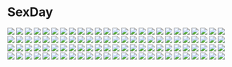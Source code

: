 # SexDay
![](https://konachan.com/image/66e66402b2f6d24cad9553a9376140e5/Konachan.com%20-%20179311%20anthropomorphism%20bed%20blush%20boots%20brown_hair%20cameltoe%20kantai_collection%20panties%20underwear%20wa_%28genryusui%29%20yellow_eyes%20yukikaze_%28kancolle%29.jpg)
![](https://konachan.com/jpeg/9e501582dfce7d46fb37f6d1fe2693b3/Konachan.com%20-%20141259%20boku_wa_tomodachi_ga_sukunai%20kashiwazaki_sena.jpg)
![](https://konachan.com/jpeg/9114a0dea94d8360a2be9fba25d2d711/Konachan.com%20-%20302184%20blonde_hair%20bloomers%20bow%20dress%20gradient%20green_eyes%20headband%20lolita_fashion%20long_hair%20mononobe_alice%20nekoperon%20nijisanji%20signed%20socks%20wristwear.jpg)
![](https://konachan.com/image/97ca979d135bbc45889af1eab4fb486d/Konachan.com%20-%2023126%20noir%20yuumura_kirika.jpg)
![](https://konachan.com/jpeg/8117702b0a78c32578d201dbb274b1c9/Konachan.com%20-%20272007%20barefoot%20bed%20blush%20breast_hold%20breasts%20brown_hair%20fingering%20galaxy_girls%20game_cg%20kopianget%20long_hair%20navel%20nipples%20nude%20pubic_hair%20pussy%20spread_legs.jpg)
![](https://konachan.com/image/43b8f6a3be61c095ca16d829cee49c01/Konachan.com%20-%20157911%20bandage%20black_hair%20bleach%20food%20fuura_kafuka%20group%20headphones%20ice_cream%20kimura_kaere%20kitsu_chiri%20komori_kiri%20kuroshitsuji%20naruto%20one_piece%20original.jpg)
![](https://konachan.com/jpeg/ce23b12b734ec7dfdd9221a66c070f25/Konachan.com%20-%20260000%20blush%20bow%20breast_grab%20breasts%20close%20narynn%20narynn_%28character%29%20nipples%20nude%20orange_hair%20original%20red_eyes%20short_hair.jpg)
![](https://konachan.com/jpeg/bcbcdfba9c2d21adfd249511d0e77609/Konachan.com%20-%20269354%20anthropomorphism%20ass%20bed%20blue_eyes%20blush%20breasts%20cleavage%20close%20gray_hair%20gunp%20hat%20kantai_collection%20long_hair%20naked_shirt%20no_bra%20twintails%20waifu2x.jpg)
![](https://konachan.com/image/cadaefc57aa093129c2a07cdf92f1349/Konachan.com%20-%20199491%20bai_yemeng%20fire%20moon%20original%20pixiv_fantasia%20red_hair%20tian_ling_ganlu%20wings%20yellow_eyes.jpg)
![](https://konachan.com/image/57a38570d8b4c7c7f4c265cd6ed2d7d0/Konachan.com%20-%20182684%20alpha_%28smashbox%29%20bow%20dress%20hoshizora_rin%20koizumi_hanayo%20love_live%21_school_idol_project%20nishikino_maki%20petals%20zettai_ryouiki.jpg)
![](https://konachan.com/image/66b7cdd665017ef7f10746bd7311d7ab/Konachan.com%20-%2064958%2011_eyes%20kusakabe_misuzu%20purple_eyes%20red_hair.jpg)
![](https://konachan.com/image/a4cb6e96ac5b75af6c7ee05355242c74/Konachan.com%20-%2035698%20beatrice%20kumasawa_chiyo%20loli%20male%20ronoue_genji%20ronove%20shannon%20ushiromiya_george%20ushiromiya_kinzo%20ushiromiya_kyrie%20ushiromiya_maria%20ushiromiya_rosa.jpg)
![](https://konachan.com/image/51f31b77428a243c2a3165d515d6e0eb/Konachan.com%20-%2061085%20asahina_mikuru%20group%20koizumi_itsuki%20kyon%20male%20nagato_yuki%20suzumiya_haruhi%20suzumiya_haruhi_no_yuutsu.jpg)
![](https://konachan.com/image/281f912a536c4d56744c14c2e20b5923/Konachan.com%20-%2097846%20bed%20maid%20orange_hair%20panties%20red_eyes%20tagme_%28artist%29%20thighhighs%20underwear.jpg)
![](https://konachan.com/image/7a7310f89a81200f2a818053d7932944/Konachan.com%20-%20127185%20abe_kanari%20blonde_hair%20kise_yayoi%20precure%20school_uniform%20smile_precure%21.jpg)
![](https://konachan.com/jpeg/61b688d0ad6ab18123b903d14e0d054c/Konachan.com%20-%20269388%20brown_hair%20butterfly%20eisuto%20hakurei_reimu%20japanese_clothes%20long_hair%20miko%20ofuda%20staff%20torii%20touhou.jpg)
![](https://konachan.com/image/8ca211485c7edb1539574faba4e30796/Konachan.com%20-%20271202%202girls%20barefoot%20blush%20book%20chain%20demon%20fang%20food%20horns%20krebskrum%20loli%20long_hair%20navel%20nopan%20observerz%20pink_eyes%20pink_hair%20tail%20topless%20white_hair.jpg)
![](https://konachan.com/jpeg/4496cbfee8ba9b423f0fd99e94b91829/Konachan.com%20-%20261479%20blood%20blush%20breast_grab%20breasts%20censored%20game_cg%20green_eyes%20green_hair%20long_hair%20muririn%20navel%20nipples%20nopan%20penis%20pussy%20sex%20spread_legs%20yuzusoft.jpg)
![](https://konachan.com/jpeg/fd407ee424fa91c6042276a4ce24e3df/Konachan.com%20-%20243830%20ass%20black_hair%20blush%20breasts%20hida_reiri%20hisashi_%28nekoman%29%20long_hair%20masou_gakuen_hxh%20nude%20wet.jpg)
![](https://konachan.com/image/1b18520dcc2fe82b25b0554ad57103ec/Konachan.com%20-%2071558%20hatsune_miku%20twintails%20vocaloid.jpg)
![](https://konachan.com/image/36b38ad738ab3d20c04b6fce2b2b7eef/Konachan.com%20-%20175799%20blush%20bow_%28weapon%29%20brown_eyes%20dress%20euforia%20feathers%20gloves%20kaname_madoka%20long_hair%20pink_hair%20twintails%20ultimate_madoka%20weapon%20wink.jpg)
![](https://konachan.com/jpeg/d33270be57b446ed97d8925a9a4b6199/Konachan.com%20-%20292883%20anthropomorphism%20azur_lane%20bell%20breasts%20cropped%20fuya_%28tempupupu%29%20japanese_clothes%20kimono%20nipples%20no_bra%20nopan%20open_shirt%20pussy%20thighhighs%20uncensored.jpg)
![](https://konachan.com/jpeg/1b0ed65b0161cb9be4c1af82cbd702ea/Konachan.com%20-%20161420%20anegawara_rin%20araiguma%20ass%20breast_hold%20brown_hair%20game_cg%20long_hair%20panties%20striped_panties%20thighhighs%20topless%20underwear.jpg)
![](https://konachan.com/image/cc5b99be0743300c6e9d760025e2bbbf/Konachan.com%20-%2081732%202girls%20aqua_hair%20blue%20gym_uniform%20hatsune_miku%20megurine_luka%20pink_hair%20thighhighs%20twintails%20vocaloid%20yuzuki_kei.jpg)
![](https://konachan.com/image/aeb26f4af8aed6c52df730ccd5f372c8/Konachan.com%20-%20149920%20arya_%28artist%29%20chitanda_eru%20hyouka%20male%20oreki_houtarou.jpg)
![](https://konachan.com/image/f808bff13b16732746114c95bec36c89/Konachan.com%20-%2063837%20favorite%20game_cg%20green_eyes%20hoshizora_no_memoria%20kogasaka_chinami%20maid%20pink_hair.jpg)
![](https://konachan.com/jpeg/ad4d72a4cad4c0be31854c8dd5812ed6/Konachan.com%20-%2069511%20bra%20game_cg%20harukazedori_ni_tomarigi_wo_2nd_story%20kawakoshi_saeko%20panties%20pantyhose%20skyfish%20underwear.jpg)
![](https://konachan.com/image/ff1cc939f9a8291aab6cd07396716cb2/Konachan.com%20-%2039494%20black_rock_shooter%20kuroi_mato.jpg)
![](https://konachan.com/jpeg/cd7bae2367cb13ea4ac7b9679a68b0a9/Konachan.com%20-%2043136%20kousaka_chihaya%20miyoshi_yuiko%20natsuzora_kanata%20shichijou_sasara%20yuzusoft.jpg)
![](https://konachan.com/jpeg/8505160e3c1e30da50703b89a791d5b7/Konachan.com%20-%20163303%20blue_hair%20blush%20dress%20hisagiyuu%20koi_ga_saku_koro_sakura_doki%20purple_eyes%20socks%20tina_%28koi_ga_saku_koro_sakura_doki%29.jpg)
![](https://konachan.com/image/00bd4ec65773cd5a97629a77c89e44f8/Konachan.com%20-%2012018%20final_fantasy%20final_fantasy_x%20yuna_%28ffx%29.jpg)
![](https://konachan.com/jpeg/7d1e9595dcb29fe5b6e2544040afcbe9/Konachan.com%20-%2046913%20breasts%20cleavage%20gun%20tengen_toppa_gurren_lagann%20weapon%20yoko_littner.jpg)
![](https://konachan.com/jpeg/d040a8f0028270b441fb86cf52fe3cf9/Konachan.com%20-%20166310%20animal_ears%20hat%20katana%20leaves%20red_eyes%20ribbons%20rikkido%20short_hair%20skirt%20sword%20tail%20touhou%20water%20waterfall%20weapon%20white_hair%20wolfgirl.jpg)
![](https://konachan.com/image/eda7c7dda10e89fcee60abd9a4b9b88a/Konachan.com%20-%2011668%20kagurazaka_asuna%20mahou_sensei_negima%20swimsuit.jpg)
![](https://konachan.com/image/cec68f8ce4c835249b68642823ef663f/Konachan.com%20-%20268290%202girls%20animal_ears%20blue_eyes%20brown_hair%20catgirl%20cropped%20glasses%20jun_%285455454541%29%20original%20ponytail%20red_eyes%20short_hair%20white_hair.jpg)
![](https://konachan.com/image/c990bc9efdc78ac01f5edbf5cabcdfd6/Konachan.com%20-%2021069%20bath%20dears%20green_eyes%20green_hair%20miu_%28dears%29%20pink_hair%20red_eyes%20ren_%28dears%29%20towel.jpg)
![](https://konachan.com/image/360ac1649c6c7dbdce4a3c7d37bf625d/Konachan.com%20-%20266119%20animal_ears%20anubis_%28houtengeki%29%20ass%20bed%20bikini%20brown_hair%20dark_skin%20houtengeki%20jpeg_artifacts%20long_hair%20original%20ponytail%20red_eyes%20swimsuit%20wristwear.jpg)
![](https://konachan.com/image/1b001442a4786d6a74d3badcabbf31f9/Konachan.com%20-%20271526%20ass%20blonde_hair%20blush%20breasts%20cleavage%20elbow_gloves%20fate_%28series%29%20gloves%20green_eyes%20headdress%20nopan%20petals%20short_hair%20signed%20sunday_se7en.jpg)
![](https://konachan.com/image/610658bdad2943c8a7fbae3f25efea49/Konachan.com%20-%20112881%202girls%205_nenme_no_houkago%20blush%20kantoku%20kurumi_%28kantoku%29%20monochrome%20nipples%20original%20panties%20shizuku_%28kantoku%29%20sketch%20thighhighs%20underwear.jpg)
![](https://konachan.com/jpeg/6642bdeccb8c68fdc4412fafb2422189/Konachan.com%20-%20221982%20amazuyu_tatsuki%20game_cg%20male%20raikou_%28utawarerumono%29%20tagme%20tagme_%28character%29%20utawarerumono%20utawarerumono_itsuwari_no_kamen.jpg)
![](https://konachan.com/image/023907b496e776fa8710fb4c5be0db12/Konachan.com%20-%20130164%20ano_natsu_de_matteru%20kitahara_mio.jpg)
![](https://konachan.com/image/31b48dafa27124a32553c0a706d76f93/Konachan.com%20-%2011120%20bleach%20inoue_orihime%20ishida_uryuu%20kon%20kuchiki_rukia%20kurosaki_ichigo%20male%20yasutora_sado.jpg)
![](https://konachan.com/image/0385863b60732782bcdcb9a997d3ba43/Konachan.com%20-%20184660%202girls%20blonde_hair%20blue_eyes%20book%20dress%20headdress%20hortense%20hunxiao_xingshuang%20lolita_fashion%20purple_eyes%20sound_horizon%20twins%20violette.jpg)
![](https://konachan.com/image/872c2a87ffaa929c62b6c4559a442ddf/Konachan.com%20-%20299834%20aircraft%20building%20city%20clouds%20kazuhi%20original%20scenic.jpg)
![](https://konachan.com/jpeg/d2ab758a880688894a1d7b3ad9d7dc7a/Konachan.com%20-%20130389%20cherry_blossoms%20flowers%20grass%20hakurei_reimu%20japanese_clothes%20long_hair%20miko%20misaki_kurehito%20purple_hair%20red_eyes%20touhou%20vector%20water.jpg)
![](https://konachan.com/image/1519518c3ed26134872335ae8287ac2f/Konachan.com%20-%20306999%20anus%20ass%20bondage%20censored%20crying%20erikku_%28kata235%29%20kneehighs%20original%20pussy%20tears.jpg)
![](https://konachan.com/image/ead493ba3fa5df62b8c42877d76f4620/Konachan.com%20-%20278146%20anthropomorphism%20blush%20bongo_cat%20brown_hair%20chibi%20fang%20kantai_collection%20kuma_%28kancolle%29%20long_hair%20parody%20school_uniform%20tie%20watermark%20white.jpg)
![](https://konachan.com/jpeg/10cf8ce75da00557f9cb7ea03dde400e/Konachan.com%20-%20237754%20aqua_eyes%20aqua_hair%20breasts%20bubbles%20hatsune_miku%20long_hair%20skirt%20thighhighs%20tie%20twintails%20uiyuzu_%28uichoco%29%20vocaloid.jpg)
![](https://konachan.com/image/2068d7973b5fe5454ed6d9e4e6c1015f/Konachan.com%20-%2082576%20cc%20code_geass%20jpeg_artifacts.jpg)
![](https://konachan.com/image/d263b7777ba1036880bdfd735f817231/Konachan.com%20-%20166074%20blue_eyes%20blue_hair%20breasts%20cleavage%20elbow_gloves%20gloves%20gun%20hatsune_miku%20headphones%20humangun%20long_hair%20thighhighs%20twintails%20vocaloid%20weapon.jpg)
![](https://konachan.com/image/483eef5cf89aae58017542f7f2a01fff/Konachan.com%20-%20176084%20blush%20brown_eyes%20brown_hair%20headband%20kanon%20short_hair%20tsukimiya_ayu%20yae_%28mono110%29.jpg)
![](https://konachan.com/image/0dc44551879a6a37b58eb869c225bd1e/Konachan.com%20-%2062295%20aisaka_taiga%20school_uniform%20thighhighs%20toradora.jpg)
![](https://konachan.com/jpeg/d5faf3e028945d48cb5d75477948c564/Konachan.com%20-%20168290%20blue_eyes%20blue_hair%20dress%20hatsune_miku%20long_hair%20squchan%20twintails%20vocaloid%20wings.jpg)
![](https://konachan.com/jpeg/3878cae6c3935484f274fb6f8b5b1241/Konachan.com%20-%20143895%20brown_hair%20dress%20flowers%20forest%20green_eyes%20kanbe_kotori%20key%20long_hair%20rewrite%20tree%20water%20wet.jpg)
![](https://konachan.com/image/4141b489b1e6ae970f45630df9816c2e/Konachan.com%20-%2055561%20hatsune_miku%20tamura_hiro%20vocaloid.jpg)
![](https://konachan.com/image/53b47def6e73e858cce5aeae0c50f128/Konachan.com%20-%205399%20feathers%20neo_queen_serenity%20sailor_moon%20tsukino_usagi%20wings.jpg)
![](https://konachan.com/jpeg/704e549bb15b4dc7fac9d985cf2a5a9f/Konachan.com%20-%20170415%20blue_eyes%20blush%20breasts%20censored%20choker%20dress%20eufonie%20game_cg%20gloves%20headband%20long_hair%20nipples%20no_bra%20nopan%20penis%20pussy%20sex%20stockings%20tateha.jpg)
![](https://konachan.com/image/d40584a4708bdb009dedb3cd01e24dcf/Konachan.com%20-%2022886%20tagme.jpg)
![](https://konachan.com/image/d5b5c85b6f9517d2003b787a1a8a6c2b/Konachan.com%20-%2046037%20eyepatch%20gintama%20nopan%20sakurazawa_izumi%20yagyuu_kyuubei.jpg)
![](https://konachan.com/jpeg/832136d082e6f5f6ca795c4008a3397b/Konachan.com%20-%20106705%20atelier_sakura%20black_hair%20breasts%20censored%20game_cg%20hoka_no_otoko_no_seieki_de_harande_mo_ii_desu_ka%20navel%20nipples%20nude%20penis%20pussy%20sex%20wet.jpg)
![](https://konachan.com/jpeg/9f0462555461c38a295954cc58790838/Konachan.com%20-%20173440%203rd_eye%20blonde_hair%20blue_eyes%20bow%20dress%20game_cg%20gensou_no_idea%20kujou_mitsuki%20long_hair%20makita_maki.jpg)
![](https://konachan.com/image/3adebcd47088770dc3c7008ec2bdd51e/Konachan.com%20-%2096361%20apron%20blonde_hair%20blue_eyes%20breasts%20cleavage%20food%20konohana_matsuri%20marguerite_sphere%20naked_apron%20twintails%20valentine%20yuyi.jpg)
![](https://konachan.com/image/dea99466954f752b5361da51f7b59a79/Konachan.com%20-%2059388%20blue_eyes%20blue_hair%20bondage%20brown_eyes%20brown_hair%20cross%20dress%20group%20hat%20long_hair%20male%20oshino_meme%20purple_hair%20red_eyes%20short_hair%20tie%20white.jpg)
![](https://konachan.com/image/e9b63767943a8787edc75a0d41564020/Konachan.com%20-%20199586%20black_hair%20calendar%20chain%20chrono_clock%20logo%20long_hair%20purple_software%20red_eyes%20sawatari_michiru%20school_uniform%20tsukimori_hiro.jpg)
![](https://konachan.com/image/3c5b79d4c00aca925d557c5e45f63fc0/Konachan.com%20-%2084811%20aizawa_hikaru%20breasts%20censored%20cum%20microsoft%20nipples%20os-tan%20panties%20tagme_%28artist%29%20thighhighs%20underwear.jpg)
![](https://konachan.com/image/060d9a449bbebeb9e4e74f661b9fc925/Konachan.com%20-%20130447%20blonde_hair%20breasts%20cleavage%20hat%20kamiya_tomoe%20panties%20thighhighs%20touhou%20underwear%20wink%20yakumo_yukari.jpg)
![](https://konachan.com/jpeg/3328c9e1711190c5e82f2d0e51012459/Konachan.com%20-%20149755%20all_male%20game_cg%20kokura_asahi%20male%20navel_%28company%29%20suzuhira_hiro%20trap%20tsuki_ni_yorisou_otome_no_sahou.jpg)
![](https://konachan.com/jpeg/34be6bea4ca3acc8be172ea7376af9da/Konachan.com%20-%20221756%20black_hair%20bra%20breast_grab%20breasts%20cameltoe%20headband%20long_hair%20nipples%20open_shirt%20panties%20purple_eyes%20root_harem%20sayori%20skirt_lift%20underwear.jpg)
![](https://konachan.com/jpeg/ac5d43b395fad11b45298c3a210e11a6/Konachan.com%20-%20119373%20alxz%20black_hair%20clouds%20dress%20houjuu_nue%20moon%20red_eyes%20short_hair%20thighhighs%20touhou%20weapon%20wings%20wristwear.jpg)
![](https://konachan.com/jpeg/de3c30e0528fa6e2459a899e54f4e421/Konachan.com%20-%20137327%20fuyutsuki_setsuna%20game_cg%20otome-tachi_no_senjou.jpg)
![](https://konachan.com/image/ca8c2264f6282b2231b7a90d90f9a060/Konachan.com%20-%2026771%20dress%20flowers%20izumi_konata%20lucky_star%20mizuki_makoto%20summer_dress.jpg)
![](https://konachan.com/jpeg/1d1395e190b1deab5932c6d477ca7615/Konachan.com%20-%20216388%20blue_eyes%20brown_hair%20flowers%20hachijou_asa%20original%20school_uniform%20skirt%20sunflower%20tears.jpg)
![](https://konachan.com/image/dd75f6b085cb907d0bbc7d256e0b7a4b/Konachan.com%20-%20166623%20ass%20bed%20black_hair%20breasts%20cleavage%20erect_nipples%20garter_belt%20long_hair%20pink_eyes%20ribbons%20tagme_%28artist%29%20thighhighs.jpg)
![](https://konachan.com/image/e7656edc778086b0a233649bf921086a/Konachan.com%20-%20111464%20animal_ears%20mao_%286r%29%20nichijou%20panties%20school_uniform%20shinonome_nano%20tail%20underwear.jpg)
![](https://konachan.com/jpeg/3c4a9f88cfab4e0fe84a162a2e266662/Konachan.com%20-%20276332%20aqua_eyes%20bed%20berunditte_maiyal%20blue_hair%20brave_girl_ravens%20breasts%20f-cla%20game_cg%20long_hair%20nipples%20penis%20pussy%20sex%20uncensored.jpg)
![](https://konachan.com/jpeg/6c1d51679602cfcd4bb3e07d0bd87c2b/Konachan.com%20-%20267709%20bakugou_katsuki%20black_hair%20blonde_hair%20blush%20breasts%20genderswap%20green_eyes%20group%20midoriya_izuku%20nude%20orange_eyes%20scar%20sex%20short_hair%20waifu2x.jpg)
![](https://konachan.com/jpeg/4d045c00458770e3332a6fa049988b41/Konachan.com%20-%20102107%20hakusairanger%20mahou_shoujo_madoka_magica%20tagme.jpg)
![](https://konachan.com/image/f5b6e2d1abec14c1dbdef4be62b5ef93/Konachan.com%20-%208109%202girls%20bicolored_eyes%20black_hair%20bow%20flowers%20green_hair%20mayumi_thyme%20purple_eyes%20really_really%20school_uniform%20shigure_asa%20shuffle%20sunflower.jpg)
![](https://konachan.com/image/8411d4a16d219cc11470adcec4d18c1a/Konachan.com%20-%20128459%20black_hair%20dress%20gibuchoko%20gloves%20red_eyes%20reiuji_utsuho%20touhou%20wings.jpg)
![](https://konachan.com/image/7101a3b5c1f1a7e1b81668e707764451/Konachan.com%20-%20123053%20alice_margatroid%20ass%20blonde_hair%20blue_eyes%20doll%20hat%20panties%20santa_costume%20shanghai_doll%20skirt%20tagme%20touhou%20underwear%20upskirt.jpg)
![](https://konachan.com/image/bd5473b0ab24326087e274439d4a410e/Konachan.com%20-%20288001%20barefoot%20bed%20bra%20dualscreen%20flat_chest%20green_eyes%20long_hair%20mitoko_%28tsuchikure%29%20open_shirt%20original%20pajamas%20shorts%20underwear%20white_hair.jpg)
![](https://konachan.com/image/ed2aa2afd3fb09d664b046aefef3477e/Konachan.com%20-%20216812%20aqua_eyes%20blonde_hair%20book%20flowers%20glasses%20green_hair%20group%20long_hair%20male%20orange_hair%20original%20purple_hair%20short_hair%20twintails%20yellow_eyes.jpg)
![](https://konachan.com/jpeg/66459f8a23e8dda8deb95f4e798c83a2/Konachan.com%20-%20267078%20ass%20blush%20bow%20braids%20breasts%20game_cg%20giga%20gray_hair%20long_hair%20nipples%20panties%20panty_pull%20purple_eyes%20skirt%20thighhighs%20toiro_devita%20underwear%20wink.jpg)
![](https://konachan.com/image/1f38af34b40f02ad91b0c32a45b9127e/Konachan.com%20-%2084333%20beatrice%20catboy%20male%20sakutaro%20umineko_no_naku_koro_ni%20ushiromiya_maria%20virgilia.jpg)
![](https://konachan.com/jpeg/9eb56d06a81f211f6289dcfd10cb6123/Konachan.com%20-%20302095%20animal%20barefoot%20breasts%20bubbles%20cleavage%20crown%20dekitani%20fish%20flowers%20leaves%20long_hair%20original%20underwater%20water%20yellow_eyes.jpg)
![](https://konachan.com/image/cbba64b5d52df25a051dd6283c89c173/Konachan.com%20-%20115605%20blush%20brown_eyes%20brown_hair%20hirasawa_yui%20k-on%21%20school_uniform%20short_hair%20vector%20white.jpg)
![](https://konachan.com/jpeg/25d224e35fca0a2d0c03583c4f17b60a/Konachan.com%20-%20264905%20blonde_hair%20blue_eyes%20darling_in_the_franxx%20ekita_xuan%20flowers%20headband%20kokoro_%28darling_in_the_franxx%29%20long_hair%20skirt%20watermark%20white%20wristwear.jpg)
![](https://konachan.com/jpeg/3e8f10a120f2ed1594209cb5f4054291/Konachan.com%20-%20275063%20animal_ears%20book%20boots%20cape%20clouds%20corset%20dress%20hat%20kinhasu%20long_hair%20original%20pink_hair%20red_eyes%20sky%20sunset%20tail%20witch%20witch_hat%20wolfgirl.jpg)
![](https://konachan.com/image/c1c9775d0ae67eaff1e713abc25d67df/Konachan.com%20-%20199873%20aqua_eyes%20hat%20hoodie%20jpeg_artifacts%20koi%20microphone%20music%20original%20pink_hair%20shorts.jpg)
![](https://konachan.com/image/351e8eaf42788d0c317eb93bbd0fcecb/Konachan.com%20-%2013983%20front_wing%20tagme.jpg)
![](https://konachan.com/image/9c83493cbf88dd65296711e141e81849/Konachan.com%20-%2029261%20aria_vancleef%20black_hair%20dress%20kaya_xavier%20landscape%20littlewitch%20lolita_fashion%20long_hair%20oyari_ashito%20pink_hair%20scenic%20short_hair%20twintails.jpg)
![](https://konachan.com/image/3b60e9df42af6d36ee1e63a351ae7988/Konachan.com%20-%2038414%20sky%20white.jpg)
![](https://konachan.com/image/7da3298de69cea136c65a2f0c5a9157b/Konachan.com%20-%20106820%20brown_eyes%20brown_hair%20goto_p%20headband%20k-on%21%20school_uniform%20short_hair%20tainaka_ritsu.jpg)
![](https://konachan.com/image/27fd8226556b776c440a26d84de5a1f7/Konachan.com%20-%20281830%20aqua_eyes%20bed%20bra%20breasts%20censored%20choker%20condom%20cum%20kirewisha%20navel%20nipples%20panties%20penis%20pubic_hair%20pussy%20red_hair%20underwear%20vibrator%20wet%20wristwear.jpg)
![](https://konachan.com/image/d86de2addc4ce67bc3e7a300f75534aa/Konachan.com%20-%2072737%20clannad%20jpeg_artifacts%20sunohara_mei.jpg)
![](https://konachan.com/image/4799496441c1c5fff22afe9944a33efc/Konachan.com%20-%20270469%20apon%20ass%20brown_hair%20gray%20original%20panties%20purple_eyes%20school_uniform%20short_hair%20socks%20underwear%20upskirt.jpg)
![](https://konachan.com/jpeg/06b781b11cfdd87c45079c283c9dcb82/Konachan.com%20-%20200607%20blush%20breasts%20cleavage%20game_cg%20gray_hair%20hontani_kanae%20long_hair%20navel%20panties%20purple_eyes%20saga_planets%20shiranui_inori%20topless%20underwear.jpg)
![](https://konachan.com/jpeg/5dc2f8ca1dbe408ed005212148204891/Konachan.com%20-%2022584%20black_hair%20galaxy_angel%20karasuma_chitose%20long_hair%20megami%20onsen%20ribbons%20scan%20towel.jpg)
![](https://konachan.com/image/72da2507cf1340e65d487232631cc073/Konachan.com%20-%20119579%20autumn%20book%20kagamine_len%20kagamine_rin%20leaves%20male%20vocaloid.jpg)
![](https://konachan.com/image/f23473825814673c3bf9dfadb9be1cf2/Konachan.com%20-%2070350%20building%20city%20landscape%20night%20original%20scenic%20seo_tatsuya%20sky%20stars%20water.jpg)
